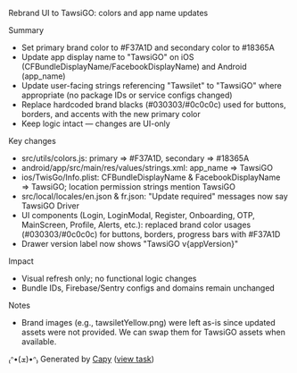 Rebrand UI to TawsiGO: colors and app name updates

Summary
- Set primary brand color to #F37A1D and secondary color to #18365A
- Update app display name to "TawsiGO" on iOS (CFBundleDisplayName/FacebookDisplayName) and Android (app_name)
- Update user-facing strings referencing "Tawsilet" to "TawsiGO" where appropriate (no package IDs or service configs changed)
- Replace hardcoded brand blacks (#030303/#0c0c0c) used for buttons, borders, and accents with the new primary color
- Keep logic intact — changes are UI-only

Key changes
- src/utils/colors.js: primary => #F37A1D, secondary => #18365A
- android/app/src/main/res/values/strings.xml: app_name => TawsiGO
- ios/TwisGo/Info.plist: CFBundleDisplayName & FacebookDisplayName => TawsiGO; location permission strings mention TawsiGO
- src/local/locales/en.json & fr.json: "Update required" messages now say TawsiGO Driver
- UI components (Login, LoginModal, Register, Onboarding, OTP, MainScreen, Profile, Alerts, etc.): replaced brand color usages (#030303/#0c0c0c) for buttons, borders, progress bars with #F37A1D
- Drawer version label now shows "TawsiGO v{appVersion}"

Impact
- Visual refresh only; no functional logic changes
- Bundle IDs, Firebase/Sentry configs and domains remain unchanged

Notes
- Brand images (e.g., tawsiletYellow.png) were left as-is since updated assets were not provided. We can swap them for TawsiGO assets when available.

₍ᐢ•(ܫ)•ᐢ₎ Generated by [Capy](https://capy.ai) ([view task](https://capy.ai/project/625122e1-74cb-4b38-a7f5-12b85a672ceb/task/1286b92f-f2db-40aa-8470-7f1a850c0305))